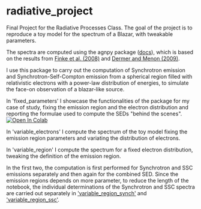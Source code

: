 # radiative_project
Final Project for the Radiative Processes Class.
The goal of the project is to reproduce a toy model for the spectrum of a Blazar, 
with tweakable parameters.

The spectra are computed using the agnpy package ([docs](https://agnpy.readthedocs.io/en/latest/)),
which is based on the results from [Finke et al. (2008)](https://ui.adsabs.harvard.edu/abs/2008ApJ...686..181F/abstract) and [Dermer and Menon (2009)](https://ui.adsabs.harvard.edu/abs/2009herb.book.....D/abstract).

I use this package to carry out the computation of Synchrotron emission and Synchrotron-Self-Compton emission from a spherical region filled with relativistic electrons with a power-law distribution of energies, to simulate the face-on observation of a blazar-like source.

In 'fixed_parameters' I showcase the functionalities of the package for my case of study, fixing the emission region and the electron distribution and reporting the formulae used to compute the SEDs "behind the scenes". <a target="_blank" href="https://colab.research.google.com/github/acircie/radiative_project/blob/main/fixed_parameters.ipynb">
  <img src="https://colab.research.google.com/assets/colab-badge.svg" alt="Open In Colab"/>
</a>

In 'variable_electrons' I compute the spectrum of the toy model fixing the emission region parameters and variating the distribution of electrons.

In 'variable_region' I compute the spectrum for a fixed electron distribution, tweaking the definition of the emission region.

In the first two, the computation is first performed for Synchrotron and SSC emissions separately and then again for the combined SED.
Since the emission regions depends on more parameter, to reduce the length of the notebook, the individual determinations of the Synchrotron and SSC spectra are carried out separately in ['variable_region_synch'](https://colab.research.google.com/drive/1pLlS7Xpt_y3wgBX_jxqk76PitfEFxQVl?usp=sharing) and ['variable_region_ssc'](https://colab.research.google.com/drive/1CFEMeiLN4QPEvt8dSAM5Y3rHGepdTLEP?usp=sharing).
